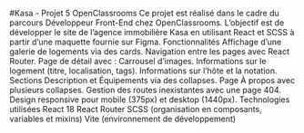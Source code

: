#Kasa - Projet 5 OpenClassrooms
Ce projet est réalisé dans le cadre du parcours Développeur Front-End chez OpenClassrooms.
L’objectif est de développer le site de l’agence immobilière Kasa en utilisant React et SCSS à partir d’une maquette fournie sur Figma.
Fonctionnalités
Affichage d’une galerie de logements via des cards.
Navigation entre les pages avec React Router.
Page de détail avec :
Carrousel d’images.
Informations sur le logement (titre, localisation, tags).
Informations sur l’hôte et la notation.
Sections Description et Équipements via des collapses.
Page À propos avec plusieurs collapses.
Gestion des routes inexistantes avec une page 404.
Design responsive pour mobile (375px) et desktop (1440px).
Technologies utilisées
React 18
React Router
SCSS (organisation en composants, variables et mixins)
Vite (environnement de développement)
